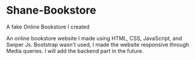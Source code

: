 # Shane-Bookstore
A fake Online Bookstore I created

An online bookstore website I made using HTML, CSS, JavaScript, and Swiper Js. Bootstrap wasn't used, I made the website responsive through Media queries. I will add the backend part in the future.
